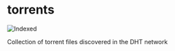 torrents 
========
![Indexed](https://img.shields.io/badge/indexed-121413-blue)

Collection of torrent files discovered in the DHT network
